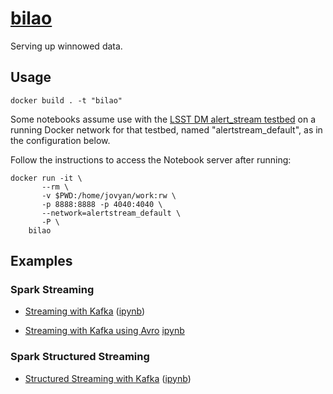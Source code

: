 [bilao](https://github.com/mtpatter/bilao)
============

Serving up winnowed data.

Usage
-------------------

```
docker build . -t "bilao"
```

Some notebooks assume use with the [LSST DM alert_stream testbed](https://github.com/lsst-dm/alert_stream) on a running Docker network for that testbed, named "alertstream_default", as in the configuration below.

Follow the instructions to access the Notebook server after running:

```
docker run -it \
       --rm \
       -v $PWD:/home/jovyan/work:rw \
       -p 8888:8888 -p 4040:4040 \
       --network=alertstream_default \
       -P \
	bilao
```

Examples
-------------------

### Spark Streaming

* [Streaming with Kafka](https://mtpatter.github.io/bilao/notebooks/html/01-spark-streaming-kafka.html)  ([ipynb](notebooks/01-spark-streaming-kafka.ipynb))

* [Streaming with Kafka using Avro](https://mtpatter.github.io/bilao/notebooks/html/01-spark-streaming-kafka-avro.html)  [ipynb](notebooks/01-spark-streaming-kafka-avro.ipynb) 

### Spark Structured Streaming

* [Structured Streaming with Kafka](https://mtpatter.github.io/bilao/notebooks/html/01-spark-struct-stream-kafka.html)  ([ipynb](notebooks/01-spark-struct-stream-kafka.ipynb))
